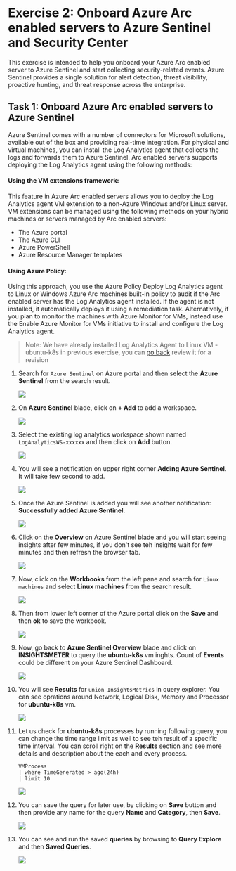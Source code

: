 # Exercise 2: Onboard Azure Arc enabled servers to Azure Sentinel and Security Center

This exercise is intended to help you onboard your Azure Arc enabled server to Azure Sentinel and start collecting security-related events. Azure Sentinel provides a single solution for alert detection, threat visibility, proactive hunting, and threat response across the enterprise.

## Task 1: Onboard Azure Arc enabled servers to Azure Sentinel
Azure Sentinel comes with a number of connectors for Microsoft solutions, available out of the box and providing real-time integration. For physical and virtual machines, you can install the Log Analytics agent that collects the logs and forwards them to Azure Sentinel. Arc enabled servers supports deploying the Log Analytics agent using the following methods:
#### Using the VM extensions framework:
This feature in Azure Arc enabled servers allows you to deploy the Log Analytics agent VM extension to a non-Azure Windows and/or Linux server. VM extensions can be managed using the following methods on your hybrid machines or servers managed by Arc enabled servers:
 * The Azure portal
 * The Azure CLI
 * Azure PowerShell
 * Azure Resource Manager templates
#### Using Azure Policy:
Using this approach, you use the Azure Policy Deploy Log Analytics agent to Linux or Windows Azure Arc machines built-in policy to audit if the Arc enabled server has the Log Analytics agent installed. If the agent is not installed, it automatically deploys it using a remediation task. Alternatively, if you plan to monitor the machines with Azure Monitor for VMs, instead use the Enable Azure Monitor for VMs initiative to install and configure the Log Analytics agent.

  > Note: We have already installed Log Analytics Agent to Linux VM - ubuntu-k8s in previous exercise, you can [go back](./01-Getting-Started-with-Azure-Arc.md#task-5-create-a-policy-assignment-to-identify-compliantnon-compliant-resources) review it for a revision

1. Search for ```Azure Sentinel``` on Azure portal and then select the **Azure Sentinel** from the search result.

    ![](.././media/as-01.png)
    
1. On **Azure Sentinel** blade, click on **+ Add** to add a workspace. 

    ![](.././media/as-02.png)
    
1. Select the existing log analytics workspace shown named ```LogAnalyticsWS-xxxxxx``` and then click on **Add** button.

    ![](.././media/as-03.png)
    
 1. You will see a notification on upper right corner **Adding Azure Sentinel**. It will take few second to add.
 
    ![](.././media/as-04.png)
    
 1. Once the Azure Sentinel is added you will see another notification: **Successfully added Azure Sentinel**.
     
    ![](.././media/as-05.png)
 
 1. Click on the **Overview** on Azure Sentinel blade and you will start seeing insights after few minutes, if you don't see teh insights wait for few minutes and then refresh the browser tab.
    
    ![](.././media/as-07.png)
    
1. Now, click on the **Workbooks** from the left pane and search for ```Linux machines``` and select **Linux machines** from the search result.
    
    ![](.././media/as-06.png)
    
1. Then from lower left corner of the Azure portal click on the **Save** and then **ok** to save the workbook. 
 
    ![](.././media/as-08.png)
    
1. Now, go back to **Azure Sentinel Overview** blade and click on **INSIGHTSMETER** to query the **ubuntu-k8s** vm inghts. Count of **Events** could be different on your Azure Sentinel Dashboard.

    ![](.././media/as-09.png)
    
1. You will see **Results** for ```union InsightsMetrics``` in query explorer. You can see oprations around Network, Logical Disk, Memory and Processor for **ubuntu-k8s** vm.

    ![](.././media/as-10.png)
    
1. Let us check for **ubuntu-k8s** processes by running following query, you can change the time range limit as well to see teh result of a specific time interval. You can scroll right on the **Results** section and see more details and description about the each and every process. 

      ```
      VMProcess 
      | where TimeGenerated > ago(24h) 
      | limit 10
      ```

    ![](.././media/as-11.png)   
    
1. You can save the query for later use, by clicking on **Save** button and then provide any name for the query **Name** and **Category**, then **Save**.

    ![](.././media/as-12.png) 

1. You can see and run the saved **queries** by browsing to **Query Explore** and then **Saved Queries**.

    ![](.././media/as-13.png) 

    
